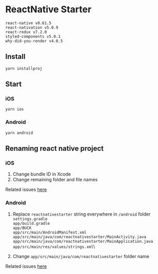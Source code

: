 # ReactNative Starter

`react-native v0.61.5`\
`react-nativation v5.0.9`\
`react-redux v7.2.0`\
`styled-components v5.0.1`\
`why-did-you-render v4.0.5`

## Install

`yarn installproj`

## Start

### iOS

`yarn ios`

### Android

`yarn android`

## Renaming react native project

### iOS

1. Change bundle ID in Xcode
1. Change remaining folder and file names

Related issues [here](https://stackoverflow.com/questions/37908339/could-not-automatically-select-an-xcode-project)

### Android

1. Replace `reactnativestarter` string everywhere in `/android` folder\
`settings.gradle`\
`app/build.gradle`\
`app/BUCK`\
`app/src/main/AndroidManifest.xml`\
`app/src/main/java/com/reactnativestarter/MainActivity.java`\
`app/src/main/java/com/reactnativestarter/MainApplication.java`\
`app/src/main/res/values/strings.xml`\

1. Change `app/src/main/java/com/reactnativestarter` folder name

Related issues [here](https://github.com/facebook/react-native/issues/24616)
